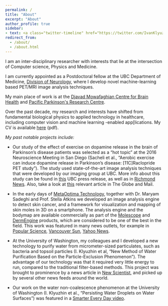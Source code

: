 ```yaml
---
permalink: /
title: "About"
excerpt: "About"
author_profile: true
sidebar:
- text: <a class="twitter-timeline" href="https://twitter.com/IvanKlyuzhin?ref_src=twsrc%5Etfw">Tweets by IvanKlyuzhin</a> <script async src="https://platform.twitter.com/widgets.js" charset="utf-8"></script>
redirect_from: 
  - /about/
  - /about.html
---
```


I am an inter-disciplinary researcher with interests that lie at the intersection of Computer science, Physics and Medicine. 

I am currently appointed as a Postdoctoral fellow at the UBC Department of Medicine, [Division of Neurology](http://neurology.med.ubc.ca), where I develop novel machine-learning based PET/MRI image analysis techniques.

My main place of work is at the [Djavad Mowafaghian Centre for Brain Health](http://www.brain.ubc.ca) and [Pacific Parkinson's Research Centre](https://parkinsons.ubc.ca/wp/).

Over the past decade, my research and interests have shifted from fundamental biological physics to applied technology in healthcare, including computer vision and machine learning -enabled app[lications. My CV is available [here](http://www.ivankz.com/files/cv_master.pdf) (pdf).

_My past notable projects include:_

+ Our study of the effect of exercise on dopamine release in the brain of Parkinson’s disease patients was selected as a “hot topic” at the 2016 Neuroscience Meeting in San Diego (Sacheli et al., “Aerobic exercise can induce dopamine release in Parkinson’s disease: [11C]Raclopride PET study”). The study used state-of-the-art image analysis techniques that were developed by our imaging group at UBC. More info about this study can be found in [this](http://www.med.ubc.ca/study-of-exercise-and-parkinsons-disease-yields-encouraging-results/) UBC press release, as well as in [Richmond News](http://www.richmond-news.com/news/weekly-feature/treating-parkinson-s-with-exercise-1.2302652). Also, take a look at [this](http://www.theglobeandmail.com/news/british-columbia/bc-boxing-classes-help-people-with-parkinsons-disease-fight-back/article30732463/) relevant article in The Globe and Mail.

+ In the early days of [MetaOptima Technology](https://metaoptima.com/), together with Dr. Maryam Sadeghi and Prof. Stella Atkins we developed an image analysis engine to detect skin cancer, and a framework for visualization and mapping of skin moles in 3D on a smartphone. The analysis engine and the bodymap are available commercially as part of the [Molescope](https://molescope.com/) and [DermEngine](https://www.dermengine.com/) products, which are considered to be one of the best in the field. This work was featured in many news outlets, for example in [Popular Science](http://www.popsci.com/get-smart-about-melanoma), [Vancouver Sun](http://vancouversun.com/news/staff-blogs/a-medical-microscope-to-attach-to-your-smartphone-for-skin-cancer-screening-and-other-news-from-the-world-congress-of-dermatology), [Yahoo News](https://www.yahoo.com/news/molescope-smartphone-talks-dermatologist-103726970.html).

+ At the University of Washington, my colleagues and I developed a new technology to purify water from micrometer-sized particulates, such as bacteria and topsoil particles (I. Klyuzhin et al, “New Method of Water Purification Based on the Particle-Exclusion Phenomenon”). The advantage of our technology was that it required very little energy to run, compared to the traditional filter-based methods. This project was brought to prominence by a news article in [New Scientist](https://www.newscientist.com/article/dn14324-dirt-repelling-tube-promises-cheap-pure-water/), and picked up by several other news feeds around the world.

+ Our work on the water non-coalescence phenomenon at the University of Washington (I. Klyuzhin et al., “Persisting Water Droplets on Water Surfaces”) was featured in a [Smarter Every Day video](https://www.youtube.com/watch?v=KJDEsAy9RyM&feature=share).